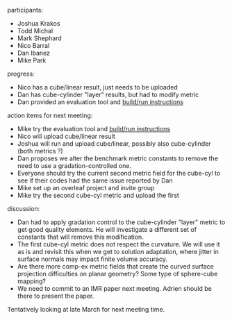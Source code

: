 participants:
 - Joshua Krakos
 - Todd Michal
 - Mark Shephard
 - Nico Barral
 - Dan Ibanez
 - Mike Park

progress:
 - Nico has a cube/linear result, just needs to be uploaded
 - Dan has cube-cylinder "layer" results, but had to modify metric
 - Dan provided an evaluation tool and [build/run instructions](https://github.com/UGAWG/adapt-results/blob/master/STATS.md)
 
action items for next meeting:
 - Mike try the evaluation tool and [build/run instructions](https://github.com/UGAWG/adapt-results/blob/master/STATS.md)
 - Nico will upload cube/linear result
 - Joshua will run and upload cube/linear, possibly
   also cube-cylinder (both metrics ?)
 - Dan proposes we alter the benchmark metric constants to remove
   the need to use a gradation-controlled one.
 - Everyone should try the current second metric field for the cube-cyl
   to see if their codes had the same issue reported by Dan
 - Mike set up an overleaf project and invite group
 - Mike try the second cube-cyl metric and upload the first

discussion:
 - Dan had to apply gradation control to the cube-cylinder "layer"
   metric to get good quality elements. He will investigate a different
   set of constants that will remove this modification.
 - The first cube-cyl metric does not respect the curvature.
   We will use it as is and revisit this when we get to solution adaptation,
   where jitter in surface normals may impact finite volume accuracy.
 - Are there more comp-ex metric fields that create the curved surface
   projection difficulties on planar geometry? Some type of sphere-cube mapping?
 - We need to commit to an IMR paper next meeting. Adrien should be there
   to present the paper.

 Tentatively looking at late March for next meeting time.
